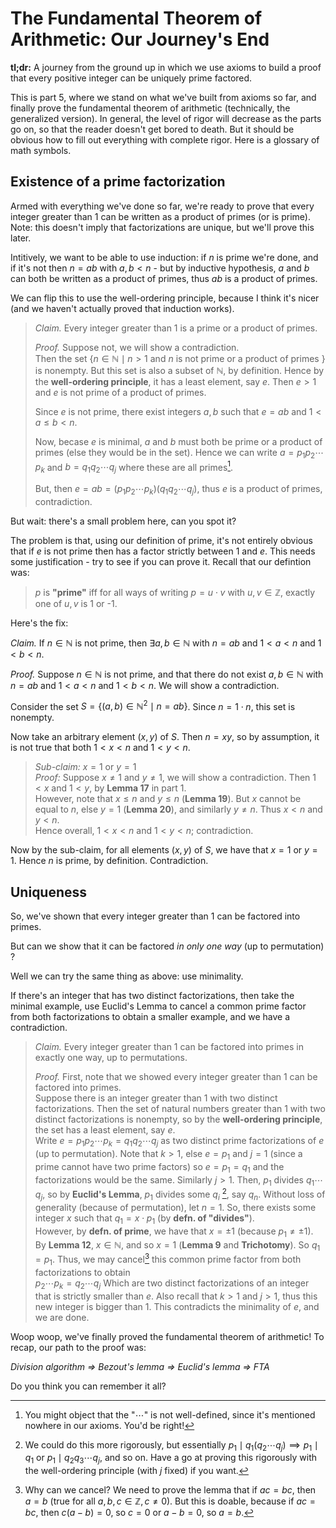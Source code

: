 # The Fundamental Theorem of Arithmetic: Our Journey's End

**tl;dr:** A journey from the ground up in which we use axioms to build a proof that every positive integer can be uniquely prime factored.

This is part 5, where we stand on what we've built from axioms so far, and finally prove the <DiscreetLink href="https://en.wikipedia.org/wiki/Fundamental_theorem_of_arithmetic">fundamental theorem of arithmetic</DiscreetLink> (technically, the generalized version). In general, the level of rigor will decrease as the parts go on, so that the reader doesn't get bored to death. But it should be obvious how to fill out everything with complete rigor. <DiscreetLink href="https://en.wikipedia.org/wiki/Glossary_of_mathematical_symbols">Here</DiscreetLink> is a glossary of math symbols.

## Existence of a prime factorization

Armed with everything we've done so far, we're ready to prove that every integer greater than 1 can be written as a product of primes (or is prime). Note: this doesn't imply that factorizations are unique, but we'll prove this later.

Intitively, we want to be able to use induction: if $n$ is prime we're done, and if it's not then $n = ab$ with $a,b \lt n$ - but by inductive hypothesis, $a$ and $b$ can both be written as a product of primes, thus $ab$ is a product of primes.

We can flip this to use the well-ordering principle, because I think it's nicer (and we haven't actually proved that induction works).

> *Claim.* Every integer greater than 1 is a prime or a product of primes.
>
> *Proof.* Suppose not, we will show a contradiction.  
> Then the set $\{n \in \mathbb{N} \mid n\gt 1$ and $n$ is not prime or a product of primes $\}$ is nonempty. But this set is also a subset of $\mathbb{N}$, by definition. Hence by the **well-ordering principle**, it has a least element, say $e$. Then $e \gt 1$ and $e$ is not prime of a product of primes.
>
> Since $e$ is not prime, there exist integers $a,b$ such that $e = ab$ and $1 \lt a \leq b \lt n$.
>
> Now, becase $e$ is minimal, $a$ and $b$ must both be prime or a product of primes (else they would be in the set). Hence we can write $a = p_1p_2\cdots p_k$ and $b = q_1q_2\cdots q_j$ where these are all primes[^1].
>
>But, then $e = ab = (p_1p_2\cdots p_k)(q_1q_2\cdots q_j)$, thus $e$ is a product of primes, contradiction.

[^1]: You might object that the "$\cdots$" is not well-defined, since it's mentioned nowhere in our axioms. You'd be right!

But wait: there's a small problem here, can you spot it?

The problem is that, using our definition of prime, it's not entirely obvious that if $e$ is not prime then has a factor strictly between $1$ and $e$. This needs some justification - try to see if you can prove it. Recall that our defintion was:
> *p* is **"prime"** iff for all ways of writing $p = u \cdot v$ with $u,v \in \mathbb{Z}$, exactly one of $u,v$ is 1 or -1.

Here's the fix:
<Spoiler>

*Claim.* If $n \in \mathbb{N}$ is not prime, then $\exists a,b \in \mathbb{N}$ with $n = ab$ and $1 \lt a \lt n$ and $1 \lt b \lt n$.

*Proof.* Suppose $n \in \mathbb{N}$ is not prime, and that there do not exist $a,b \in \mathbb{N}$ with $n = ab$ and $1 \lt a \lt n$ and $1 \lt b \lt n$. We will show a contradiction.

Consider the set $S = \{(a,b) \in \mathbb{N}^2\mid n = ab\}$. Since $n = 1 \cdot n$, this set is nonempty.

Now take an arbitrary element $(x,y)$ of $S$. Then $n = xy$, so by assumption, it is not true that both $1 \lt x \lt n$ and $1 \lt y \lt n$.

> *Sub-claim:* $x = 1$ or $y = 1$  
> *Proof:* Suppose $x \neq 1$ and $y \neq 1$, we will show a contradiction. Then $1 \lt x$ and $1 \lt y$, by **Lemma 17** in part 1.  
> However, note that $x \leq n$ and $y \leq n$ (**Lemma 19**). But $x$ cannot be equal to $n$, else $y = 1$ (**Lemma 20**), and similarly $y \neq n$. Thus $x \lt n$ and $y \lt n$.  
> Hence overall, $1 \lt x \lt n$ and $1 \lt y \lt n$; contradiction.

Now by the sub-claim, for all elements $(x,y)$ of $S$, we have that $x = 1$ or $y = 1$. Hence $n$ is prime, by definition. Contradiction.

</Spoiler>

## Uniqueness

So, we've shown that every integer greater than 1 can be factored into primes.

But can we show that it can be factored *in only one way* (up to permutation) ?

Well we can try the same thing as above: use minimality.

If there's an integer that has two distinct factorizations, then take the minimal example, use Euclid's Lemma to cancel a common prime factor from both factorizations to obtain a smaller example, and we have a contradiction.

> *Claim.* Every integer greater than 1 can be factored into primes in exactly one way, up to permutations.
>
> *Proof.* First, note that we showed every integer  greater than 1 can be factored into primes.  
> Suppose there is an integer greater than 1 with two distinct factorizations. Then the set of natural numbers greater than 1 with two distinct factorizations is nonempty, so by the **well-ordering principle**, the set has a least element, say $e$.  
> Write $e = p_1 p_2 \cdots p_k = q_1 q_2 \cdots q_j$ as two distinct prime factorizations of $e$ (up to permutation). Note that $k \gt 1$, else $e = p_1$ and $j=1$ (since a prime cannot have two prime factors) so $e = p_1 = q_1$ and the factorizations would be the same. Similarly $j \gt 1$.
> Then, $p_1$ divides $q_1 \cdots q_j$, so by **Euclid's Lemma**, $p_1$ divides some $q_i$ [^2], say $q_n$. Without loss of generality (because of permutation), let $n = 1$.
> So, there exists some integer $x$ such that $q_1 = x \cdot p_1$ (by **defn. of "divides"**).  
> However, by **defn. of prime**, we have that $x = \pm 1$ (because $p_1 \neq \pm 1$).  
> By **Lemma 12**, $x \in \mathbb{N}$, and so $x = 1$ (**Lemma 9** and **Trichotomy**). So $q_1 = p_1$.
> Thus, we may cancel[^3] this common prime factor from both factorizations to obtain  
> $p_2 \cdots p_k = q_2 \cdots q_j$
Which are two distinct factorizations of an integer that is strictly smaller than $e$.
Also recall that $k \gt 1$ and $j \gt 1$, thus this new integer is bigger than 1. This contradicts the minimality of $e$, and we are done.

[^2]: We could do this more rigorously, but essentially $p_1 \mid q_1(q_2\cdots q_j) \implies p_1 \mid q_1$ or $p_1 \mid q_2q_3 \cdots q_j$, and so on. Have a go at proving this rigorously with the well-ordering principle (with $j$ fixed) if you want.

[^3]: Why can we cancel? We need to prove the lemma that if $ac = bc$, then $a = b$ (true for all $a,b,c \in \mathbb{Z}, c \neq 0$). But this is doable, because if $ac = bc$, then $c(a-b) = 0$, so $c=0$ or $a-b=0$, so $a=b$.


Woop woop, we've finally proved the fundamental theorem of arithmetic! To recap, our path to the proof was:

*Division algorithm => Bezout's lemma => Euclid's lemma => FTA*

Do you think you can remember it all?